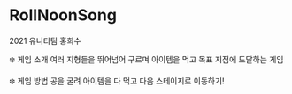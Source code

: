 # RollNoonSong
2021 유니티팀 홍희수

❄️ 게임 소개
여러 지형들을 뛰어넘어 구르며 아이템을 먹고 목표 지점에 도달하는 게임

❄️ 게임 방법
공을 굴려 아이템을 다 먹고 다음 스테이지로 이동하기!
